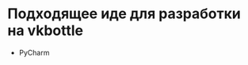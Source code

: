 # Подходящее иде для разработки на vkbottle

* PyCharm

<!-- Если вы хотите предложить конфигурацию IDE для этого списка сделайте PR -->